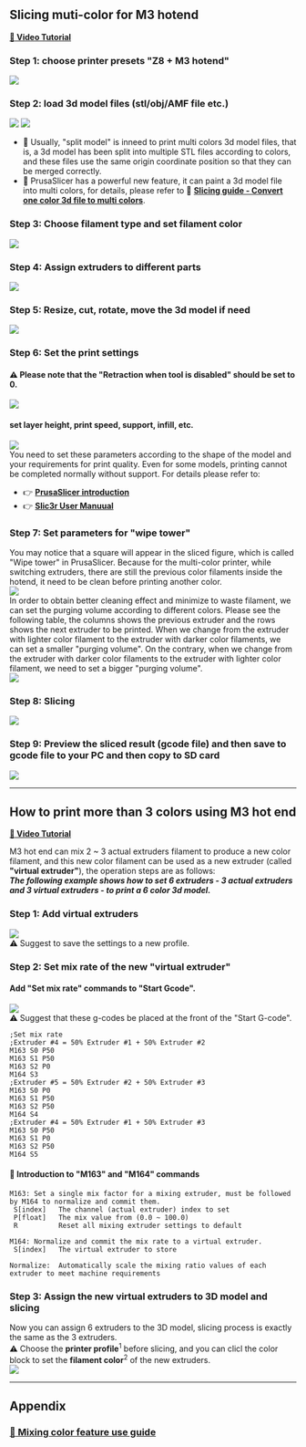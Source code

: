 ## Slicing muti-color for M3 hotend 
[**:movie_camera: Video Tutorial**](https://github.com/ZONESTAR3D/Slicing-Guide/assets/29502731/339a212b-4aa4-4eee-bbde-8eee52f29974)    
### Step 1: choose printer presets "Z8 + M3 hotend"
![](pic/M3-1.jpg)
### Step 2: load 3d model files (stl/obj/AMF file etc.)
![](pic/M3-2.jpg) ![](pic/M3-3.jpg)
- :memo: Usually, "split model" is inneed to print multi colors 3d model files, that is, a 3d model has been split into multiple STL files according to colors, and these files use the same origin coordinate position so that they can be merged correctly.
- :star2: PrusaSlicer has a powerful new feature, it can paint a 3d model file into multi colors, for details, please refer to :movie_camera: [**Slicing guide - Convert one color 3d file to multi colors**](https://youtu.be/Yx4fKDRGEJ4). 
### Step 3: Choose filament type and set filament color
![](pic/M3-4.jpg)
### Step 4: Assign extruders to different parts
![](pic/M3-5.jpg)
### Step 5: Resize, cut, rotate, move the 3d model if need 
![](pic/M3-6.jpg)  
### Step 6: Set the print settings 
#### :warning: Please note that the "Retraction when tool is disabled" should be set to 0.    
![](pic/switch_length.jpg)  
#### set layer height, print speed, support, infill, etc.
![](pic/slicing_set.png)  
You need to set these parameters according to the shape of the model and your requirements for print quality. Even for some models, printing cannot be completed normally without support. For details please refer to:
- :point_right: [**PrusaSlicer introduction**](https://help.prusa3d.com/article/general-info_1910)      
- :point_right: [**Slic3r User Manuual**](https://manual.slic3r.org/)      
  
### Step 7: Set parameters for "wipe tower"
You may notice that a square will appear in the sliced figure, which is called "Wipe tower" in PrusaSlicer. Because for the multi-color printer, while switching extruders, there are still the previous color filaments inside the hotend, it need to be clean before printing another color.   
![](pic/M3-7.jpg)        
In order to obtain better cleaning effect and minimize to waste filament, we can set the purging volume according to different colors. Please see the following table, the columns shows the previous extruder and the rows shows the next extruder to be printed. When we change from the extruder with lighter color filament to the extruder with darker color filaments, we can set a smaller "purging volume". On the contrary, when we change from the extruder with darker color filaments to the extruder with lighter color filament, we need to set a bigger "purging volume".  
![](pic/M3-8.jpg)  
### Step 8: Slicing
![](pic/slicing_go.png)  
### Step 9: Preview the sliced result (gcode file) and then save to gcode file to your PC and then copy to SD card
![](pic/slicing_save.png)  

-----
## How to print more than 3 colors using M3 hot end
[**:movie_camera: Video Tutorial**](https://github.com/ZONESTAR3D/Slicing-Guide/assets/29502731/879fdff6-e5f4-44a5-9bac-7ebabb8bf3ee)     

M3 hot end can mix 2 ~ 3 actual extruders filament to produce a new color filament, and this new color filament can be used as a new extruder (called **"virtual extruder"**), the operation steps are as follows:   
***The following example shows how to set 6 extruders - 3 actual extruders and 3 virtual extruders - to print a 6 color 3d model.***     
### Step 1: Add virtual extruders
![](pic/M3-9.jpg)  
:warning: Suggest to save the settings to a new profile.   

### Step 2: Set mix rate of the new "virtual extruder"
#### Add "Set mix rate" commands to "Start Gcode". 
![](pic/M3-10.jpg)  
:warning: Suggest that these g-codes be placed at the front of the "Start G-code". 
>
    ;Set mix rate
    ;Extruder #4 = 50% Extruder #1 + 50% Extruder #2
    M163 S0 P50
    M163 S1 P50
    M163 S2 P0
    M164 S3
    ;Extruder #5 = 50% Extruder #2 + 50% Extruder #3
    M163 S0 P0
    M163 S1 P50
    M163 S2 P50
    M164 S4
    ;Extruder #4 = 50% Extruder #1 + 50% Extruder #3
    M163 S0 P50
    M163 S1 P0
    M163 S2 P50
    M164 S5

#### :memo: Introduction to "M163" and "M164" commands
>
    M163: Set a single mix factor for a mixing extruder, must be followed by M164 to normalize and commit them.
     S[index]   The channel (actual extruder) index to set
     P[float]   The mix value from (0.0 ~ 100.0)
     R   		Reset all mixing extruder settings to default

    M164: Normalize and commit the mix rate to a virtual extruder.
     S[index]   The virtual extruder to store
  
    Normalize:  Automatically scale the mixing ratio values of each extruder to meet machine requirements

### Step 3: Assign the new virtual extruders to 3D model and slicing
Now you can assign 6 extruders to the 3D model, slicing process is exactly the same as the 3 extruders.      
:warning: Choose the **printer profile**<sup>1</sup> before slicing, and you can clicl the color block to set the **filament color**<sup>2</sup> of the new extruders.      
![](pic/M3-11.jpg)   

-----
## Appendix
### [:book: Mixing color feature use guide](https://github.com/ZONESTAR3D/Document-and-User-Guide/tree/master/Mixing_Color)
